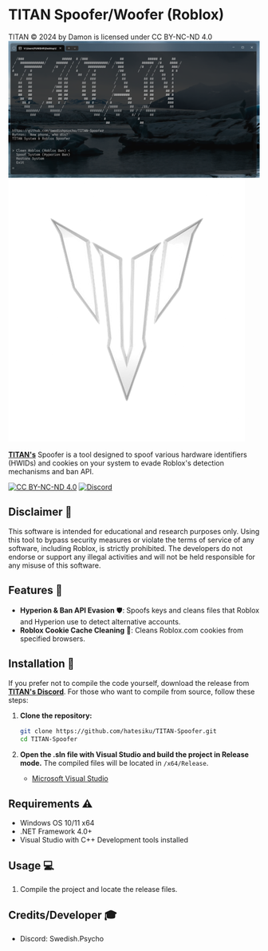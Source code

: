 # TITAN Spoofer/Woofer (Roblox)

TITAN © 2024 by Damon is licensed under CC BY-NC-ND 4.0
![TITAN Spoofer](./Images/devenv.png)
![TITAN Spoofer](./Images/TITAN.png)

**[TITAN's](https://discord.gg/yUWyvT9JyP)** Spoofer is a tool designed to spoof various hardware identifiers (HWIDs) and cookies on your system to evade Roblox's detection mechanisms and ban API.

[![CC BY-NC-ND 4.0](https://img.shields.io/badge/License-CC%20BY--NC--ND%204.0-blue)](https://creativecommons.org/licenses/by-nc-nd/4.0/)
[![Discord](https://img.shields.io/badge/TITAN%201.5K%20Server%20Limit-7289DA?logo=discord&logoColor=white&label)](https://discord.gg/yUWyvT9JyP)

## Disclaimer 📜

This software is intended for educational and research purposes only. Using this tool to bypass security measures or violate the terms of service of any software, including Roblox, is strictly prohibited. The developers do not endorse or support any illegal activities and will not be held responsible for any misuse of this software.

## Features 💎

- **Hyperion & Ban API Evasion** 🛡️: Spoofs keys and cleans files that Roblox and Hyperion use to detect alternative accounts.
- **Roblox Cookie Cache Cleaning** 🍪: Cleans Roblox.com cookies from specified browsers.

## Installation 📂

If you prefer not to compile the code yourself, download the release from **[TITAN's Discord](https://discord.gg/yUWyvT9JyP)**. For those who want to compile from source, follow these steps:

1. **Clone the repository:**

    ```sh
    git clone https://github.com/hatesiku/TITAN-Spoofer.git
    cd TITAN-Spoofer
    ```

2. **Open the .sln file with Visual Studio and build the project in Release mode.** The compiled files will be located in `/x64/Release`.

    - [Microsoft Visual Studio](https://visualstudio.microsoft.com/vs/)

## Requirements ⚠️

- Windows OS 10/11 x64
- .NET Framework 4.0+
- Visual Studio with C++ Development tools installed

## Usage 💻

1. Compile the project and locate the release files.

## Credits/Developer 🎓

- Discord: Swedish.Psycho

